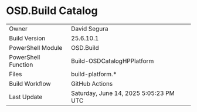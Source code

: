 ﻿# OSD.Build Catalog

| | |
|-|-|
| Owner | David Segura |
| Build Version | 25.6.10.1 |
| PowerShell Module | OSD.Build |
| PowerShell Function | Build-OSDCatalogHPPlatform |
| Files | build-platform.* |
| Build Workflow | GitHub Actions |
| Last Update | Saturday, June 14, 2025 5:05:23 PM UTC |
